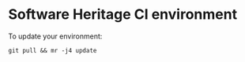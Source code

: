 Software Heritage CI environment
========================================

To update your environment:

```
git pull && mr -j4 update
```
